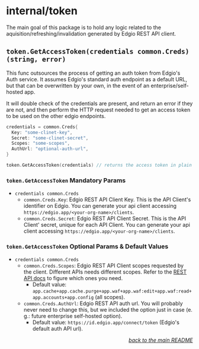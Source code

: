 # internal/token

The main goal of this package is to hold any logic related to the aquisition/refreshing/invalidation generated by Edgio REST API client.

## `token.GetAccessToken(credentials common.Creds) (string, error)`

This func outsources the process of getting an auth token from Edgio's Auth service. It assumes Edgio's standard auth endpoint as a default URL, but that can be overwritten by your own, in the event of an enterprise/self-hosted app.

It will double check of the credentials are present, and return an error if they are not, and then perform the HTTP request needed to get an access token to be used on the other edgio endpoints.

```go
credentials = common.Creds{
  Key: "some-clinet-key",
  Secret: "some-clinet-secret",
  Scopes: "some-scopes",
  AuthUrl: "optional-auth-url",
}

token.GetAccessToken(credentials) // returns the access token in plain text
```

### `token.GetAccessToken` Mandatory Params

- `credentials common.Creds`
  - `common.Creds.Key`: Edgio REST API Client Key. This is the API Client's identifier on Edgio. You can generate your api client accessing `https://edgio.app/<your-org-name>/clients`.
  - `common.Creds.Secret`: Edgio REST API Client Secret. This is the API Client' secret, unique for each API Client. You can generate your api client accessing `https://edgio.app/<your-org-name>/clients`.

### `token.GetAccessToken` Optional Params & Default Values

- `credentials common.Creds`
  - `common.Creds.Scopes`: Edgio REST API Client scopes requested by the client. Different APIs needs different scopes. Refer to the [REST API docs](https://docs.edg.io/rest_api) to figure which ones you need.
    - Default value: `app.cache+app.cache.purge+app.waf+app.waf:edit+app.waf:read+app.accounts+app.config` (all scopes).
  - `common.Creds.AuthUrl`: Edgio REST API auth url. You will probably never need to change this, but we included the option just in case (e. g.: future enterprise self-hosted option).
    - Default value: `https://id.edgio.app/connect/token` (Edgio's default auth API url).

<p align="right"><em><a href="../../#token">back to the main README</a></em></p>
